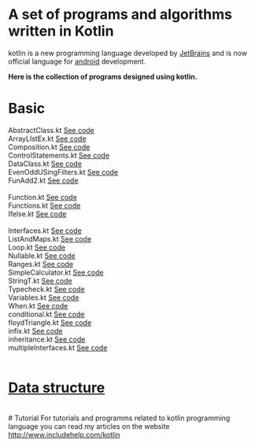 # A set of programs and algorithms written in Kotlin
kotlin is a new programming language developed by <a href="https://www.jetbrains.com/">JetBrains</a> and is now official language for <a href="https://www.android.com/">android</a> development.

<b>Here is the collection of programs designed using kotlin.</b><br>
# Basic
  AbstractClass.kt 	<a href="https://github.com/amangautam1/Kotlin_examples/blob/master/src/Basic/AbstractClass.kt"> See code</a>
	<br>ArrayLIstEx.kt 	<a href="https://github.com/amangautam1/Kotlin_examples/blob/master/src/Basic/ArrayLIstEx.kt"> See code</a>
	<br>Composition.kt 	<a href="https://github.com/amangautam1/Kotlin_examples/blob/master/src/Basic/Composition.kt"> See code</a>
	<br>ControlStatements.kt 	<a href="https://github.com/amangautam1/Kotlin_examples/blob/master/src/Basic/ControlStatements.kt"> See code</a>
	<br>DataClass.kt 	<a href="https://github.com/amangautam1/Kotlin_examples/blob/master/src/Basic/DataClass.kt"> See code</a>
	<br>EvenOddUSingFilters.kt 	<a href="https://github.com/amangautam1/Kotlin_examples/blob/master/src/Basic/EvenOddUSingFilters.kt"> See code</a>
	<br>FunAdd2.kt <a href="https://github.com/amangautam1/Kotlin_examples/blob/master/src/Basic/FunAdd2.kt"> See code</a>	
	<br>Function.kt 	<a href="https://github.com/amangautam1/Kotlin_examples/blob/master/src/Basic/Function.kt"> See code</a>
	<br>Functions.kt 	<a href="https://github.com/amangautam1/Kotlin_examples/blob/master/src/Basic/Functions.kt"> See code</a>
	<br>Ifelse.kt <a href="https://github.com/amangautam1/Kotlin_examples/blob/master/src/Basic/Ifelse.kt"> See code</a>	
	<br>Interfaces.kt 	<a href="https://github.com/amangautam1/Kotlin_examples/blob/master/src/Basic/Interfaces.kt"> See code</a>
	<br>ListAndMaps.kt 	<a href="https://github.com/amangautam1/Kotlin_examples/blob/master/src/Basic/ListAndMaps.kt"> See code</a>
	<br>Loop.kt 	<a href="https://github.com/amangautam1/Kotlin_examples/blob/master/src/Basic/Loop.kt"> See code</a>
	<br>Nullable.kt 	<a href="https://github.com/amangautam1/Kotlin_examples/blob/master/src/Basic/Nullable.kt"> See code</a>
	<br>Ranges.kt 	<a href="https://github.com/amangautam1/Kotlin_examples/blob/master/src/Basic/AbstractClass.kt"> See code</a>
	<br>SimpleCalculator.kt 	<a href="https://github.com/amangautam1/Kotlin_examples/blob/master/src/Basic/SimpleCalculator.kt"> See code</a>
	<br>StringT.kt <a href="https://github.com/amangautam1/Kotlin_examples/blob/master/src/Basic/StringT.kt"> See code</a>
	<br>Typecheck.kt 	<a href="https://github.com/amangautam1/Kotlin_examples/blob/master/src/Basic/Typecheck.kt"> See code</a>
	<br>Variables.kt 	<a href="https://github.com/amangautam1/Kotlin_examples/blob/master/src/Basic/Variables.kt"> See code</a>
	<br>When.kt 	<a href="https://github.com/amangautam1/Kotlin_examples/blob/master/src/Basic/When.kt"> See code</a>
	<br>conditional.kt 	<a href="https://github.com/amangautam1/Kotlin_examples/blob/master/src/Basic/conditional.kt"> See code</a>
	<br>floydTriangle.kt 	<a href="https://github.com/amangautam1/Kotlin_examples/blob/master/src/Basic/floyydTriangle.kt"> See code</a>
	<br>infix.kt 	<a href="https://github.com/amangautam1/Kotlin_examples/blob/master/src/Basic/infix.kt"> See code</a>
<br>	inheritance.kt 	<a href="https://github.com/amangautam1/Kotlin_examples/blob/master/src/Basic/inheritance.kt"> See code</a>
	<br>multipleInterfaces.kt  <a href="https://github.com/amangautam1/Kotlin_examples/blob/master/src/Basic/multipleInterfaces.kt"> See code</a>
  <br><br>
  
# <a href ="https://github.com/amangautam1/Kotlin_examples/tree/master/src/Data_Structure"> Data structure</a>
 </br>
 # Tutorial
For tutorials and programms related to kotlin programming language you can read my articles on the website <html><a href="http://www.includehelp.com/kotlin">http://www.includehelp.com/kotlin</a></html>
